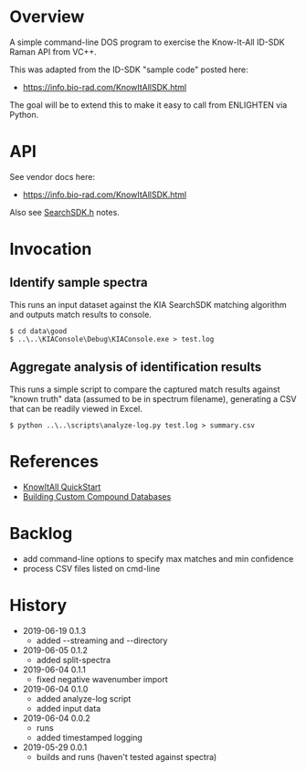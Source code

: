 # Overview

A simple command-line DOS program to exercise the Know-It-All ID-SDK Raman API from VC++.

This was adapted from the ID-SDK "sample code" posted here:

- https://info.bio-rad.com/KnowItAllSDK.html

The goal will be to extend this to make it easy to call from ENLIGHTEN via Python.

# API

See vendor docs here:

- https://info.bio-rad.com/KnowItAllSDK.html

Also see [SearchSDK.h](KIAConsole/SearchSDK.h) notes.

# Invocation

## Identify sample spectra

This runs an input dataset against the KIA SearchSDK matching algorithm and
outputs match results to console.

    $ cd data\good
    $ ..\..\KIAConsole\Debug\KIAConsole.exe > test.log

## Aggregate analysis of identification results

This runs a simple script to compare the captured match results against "known 
truth" data (assumed to be in spectrum filename), generating a CSV that can be 
readily viewed in Excel.

    $ python ..\..\scripts\analyze-log.py test.log > summary.csv

# References

- [KnowItAll QuickStart](http://www.bio-rad.com/webroot/web/pdf/spectroscopy/global/english/literature/docs/280076-KnowItAll_Quick_Start_Guide_English.pdf)
- [Building Custom Compound Databases](https://www.youtube.com/watch?v=rZ7ZhyrOLEg)

# Backlog

- add command-line options to specify max matches and min confidence
- process CSV files listed on cmd-line

# History

- 2019-06-19 0.1.3
    - added --streaming and --directory
- 2019-06-05 0.1.2
    - added split-spectra
- 2019-06-04 0.1.1
    - fixed negative wavenumber import
- 2019-06-04 0.1.0
    - added analyze-log script
    - added input data
- 2019-06-04 0.0.2
    - runs
    - added timestamped logging
- 2019-05-29 0.0.1
    - builds and runs (haven't tested against spectra)
